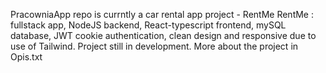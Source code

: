 PracowniaApp repo is currntly a car rental app project - RentMe 
RentMe : fullstack app, NodeJS backend, React-typescript frontend, 
mySQL database, JWT cookie authentication, clean design and responsive due to use of Tailwind.
Project still in development.
More about the project in Opis.txt